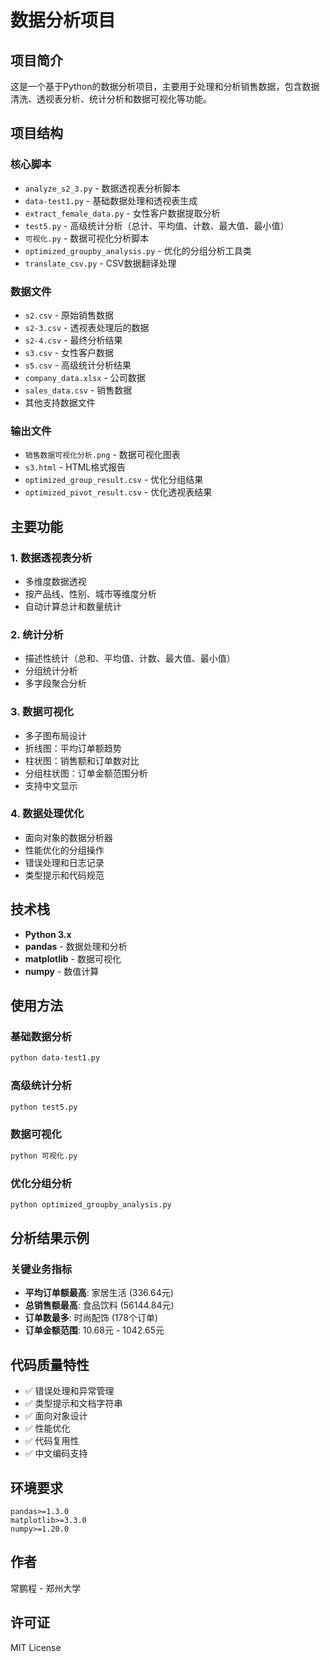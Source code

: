# 数据分析项目

## 项目简介

这是一个基于Python的数据分析项目，主要用于处理和分析销售数据，包含数据清洗、透视表分析、统计分析和数据可视化等功能。

## 项目结构

### 核心脚本
- `analyze_s2_3.py` - 数据透视表分析脚本
- `data-test1.py` - 基础数据处理和透视表生成
- `extract_female_data.py` - 女性客户数据提取分析
- `test5.py` - 高级统计分析（总计、平均值、计数、最大值、最小值）
- `可视化.py` - 数据可视化分析脚本
- `optimized_groupby_analysis.py` - 优化的分组分析工具类
- `translate_csv.py` - CSV数据翻译处理

### 数据文件
- `s2.csv` - 原始销售数据
- `s2-3.csv` - 透视表处理后的数据
- `s2-4.csv` - 最终分析结果
- `s3.csv` - 女性客户数据
- `s5.csv` - 高级统计分析结果
- `company_data.xlsx` - 公司数据
- `sales_data.csv` - 销售数据
- 其他支持数据文件

### 输出文件
- `销售数据可视化分析.png` - 数据可视化图表
- `s3.html` - HTML格式报告
- `optimized_group_result.csv` - 优化分组结果
- `optimized_pivot_result.csv` - 优化透视表结果

## 主要功能

### 1. 数据透视表分析
- 多维度数据透视
- 按产品线、性别、城市等维度分析
- 自动计算总计和数量统计

### 2. 统计分析
- 描述性统计（总和、平均值、计数、最大值、最小值）
- 分组统计分析
- 多字段聚合分析

### 3. 数据可视化
- 多子图布局设计
- 折线图：平均订单额趋势
- 柱状图：销售额和订单数对比
- 分组柱状图：订单金额范围分析
- 支持中文显示

### 4. 数据处理优化
- 面向对象的数据分析器
- 性能优化的分组操作
- 错误处理和日志记录
- 类型提示和代码规范

## 技术栈

- **Python 3.x**
- **pandas** - 数据处理和分析
- **matplotlib** - 数据可视化
- **numpy** - 数值计算

## 使用方法

### 基础数据分析
```bash
python data-test1.py
```

### 高级统计分析
```bash
python test5.py
```

### 数据可视化
```bash
python 可视化.py
```

### 优化分组分析
```bash
python optimized_groupby_analysis.py
```

## 分析结果示例

### 关键业务指标
- **平均订单额最高**: 家居生活 (336.64元)
- **总销售额最高**: 食品饮料 (56144.84元)
- **订单数最多**: 时尚配饰 (178个订单)
- **订单金额范围**: 10.68元 - 1042.65元

## 代码质量特性

- ✅ 错误处理和异常管理
- ✅ 类型提示和文档字符串
- ✅ 面向对象设计
- ✅ 性能优化
- ✅ 代码复用性
- ✅ 中文编码支持

## 环境要求

```
pandas>=1.3.0
matplotlib>=3.3.0
numpy>=1.20.0
```

## 作者

常鹏程 - 郑州大学

## 许可证

MIT License
